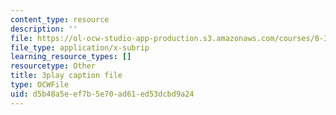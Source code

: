 ```yaml
---
content_type: resource
description: ''
file: https://ol-ocw-studio-app-production.s3.amazonaws.com/courses/8-333-statistical-mechanics-i-statistical-mechanics-of-particles-fall-2013/d5b48a5eef7b5e70ad61ed53dcbd9a24_TDnfhpAZBqs.vtt
file_type: application/x-subrip
learning_resource_types: []
resourcetype: Other
title: 3play caption file
type: OCWFile
uid: d5b48a5e-ef7b-5e70-ad61-ed53dcbd9a24
---
```

